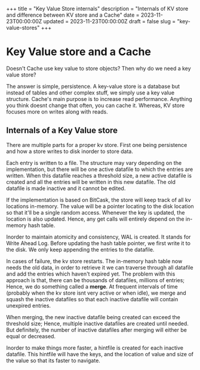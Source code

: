 +++
title = "Key Value Store internals"
description = "Internals of KV store and difference between KV store and a Cache"
date = 2023-11-23T00:00:00Z
updated = 2023-11-23T00:00:00Z
draft = false
slug = "key-value-stores"
+++

# Key Value store and a Cache
Doesn't Cache use key value to store objects? Then why do we need a key value store?

The answer is simple, persistence.
A key-value store is a database but instead of tables and other complex stuff, we simply use a key value structure. Cache's main purpose is to increase read performance.
Anything you think doesnt change that often, you can cache it. Whereas, KV store focuses more on writes along with reads.

## Internals of a Key Value store
There are multiple parts for a proper kv store. First one being persistence and how a store writes to disk inorder to store data.

Each entry is written to a file. The structure may vary depending on the implementation, but there will be one active datafile to which the entries are written. When this datafile reaches a threshold size, a new active datafile is created and all the entries will be written in this new datafile. The old datafile is made inactive and it cannot be edited.

If the implementation is based on BitCask, the store will keep track of all kv locations in-memory. The value will be a pointer locating to the disk location so that it'll be a single random access. Whenever the key is updated, the location is also updated.
Hence, any get calls will entirely depend on the in-memory hash table.

Inorder to maintain atomicity and consistency, WAL is created. It stands for Write Ahead Log. Before updating the hash table pointer, we first write it to the disk. We only keep appending the entries to the datafile.

In cases of failure, the kv store restarts. The in-memory hash table now needs the old data, in order to retrieve it we can traverse through all datafile and add the entries which haven't expired yet. The problem with this approach is that, there can be thousands of datafiles, millions of entries; Hence, we do something called a **merge**. At frequent intervals of time (probably when the kv store isnt very active or when idle), we merge and squash the inactive datafiles so that each inactive datafile will contain unexpired entries.

When merging, the new inactive datafile being created can exceed the threshold size; Hence, multiple inactive datafiles are created until needed. But definitely, the number of inactive datafiles after merging will either be equal or decreased.

Inorder to make things more faster, a hintfile is created for each inactive datafile. This hintfile will have the keys, and the location of value and size of the value so that its faster to navigate.